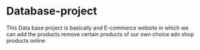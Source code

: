 # Database-project
This Data base project is basically and E-commerce website in which we can add the products remove certain products of our own choice adn shop products online
